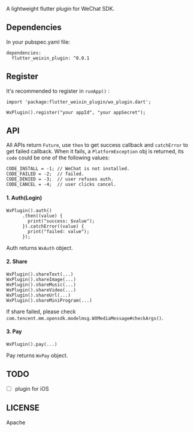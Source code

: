 A lightweight flutter plugin for WeChat SDK.

## Dependencies

In your pubspec.yaml file:

```
dependencies:
  flutter_weixin_plugin: ^0.0.1
```

## Register

It's recommended to register in `runApp()` :

```
import 'package:flutter_weixin_plugin/wx_plugin.dart';

WxPlugin().register("your appId", "your appSecret");
```

## API

All APIs return `Future`, use `then` to get success callback and `catchError` to get failed callback.
When it fails, a `PlatformException` obj is returned, its `code` could be one of the following values:

```
CODE_INSTALL = -1; // WeChat is not installed.
CODE_FAILED = -2;  // failed.
CODE_DENIED = -3;  // user refuses auth.
CODE_CANCEL = -4;  // user clicks cancel.
```

#### 1. Auth(Login)

```
WxPlugin().auth()
      .then((value) {
        print("success: $value");
      }).catchError((value) {
        print("failed: value");
      });
```

Auth returns `WxAuth` object.

#### 2. Share

```
WxPlugin().shareText(...)
WxPlugin().shareImage(...)
WxPlugin().shareMusic(...)
WxPlugin().shareVideo(...)
WxPlugin().shareUrl(...)
WxPlugin().shareMiniProgram(...)
```
If share failed, please check `com.tencent.mm.opensdk.modelmsg.WXMediaMessage#checkArgs()`.

#### 3. Pay

```
WxPlugin().pay(...)
```

Pay returns `WxPay` object.

## TODO

- [ ] plugin for iOS

## LICENSE

Apache
